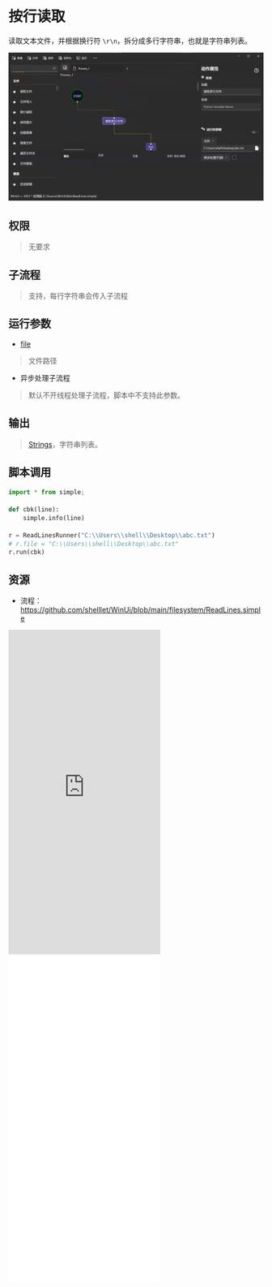# 按行读取 
读取文本文件，并根据换行符 `\r\n`，拆分成多行字符串，也就是字符串列表。

![ReadLines](./images/03.png ':size=90%')

## 权限
> 无要求

## 子流程
> 支持，每行字符串会传入子流程


## 运行参数

* [file](./types/Path.md)
>  文件路径
* 异步处理子流程
>   默认不开线程处理子流程，脚本中不支持此参数。

## 输出

> [Strings](./types/String.md)，字符串列表。   


## 脚本调用

```python
import * from simple;

def cbk(line):
    simple.info(line)

r = ReadLinesRunner("C:\\Users\\shell\\Desktop\\abc.txt")
# r.file = "C:\\Users\\shell\\Desktop\\abc.txt"
r.run(cbk)


```

## 资源

* 流程：https://github.com/shelllet/WinUi/blob/main/filesystem/ReadLines.simple

<iframe type="text/html" height="640px" src="https://www.youtube.com/embed/W7ylKB7mqNI" frameborder="0"></iframe>

<iframe src="//player.bilibili.com/player.html?bvid=BV1np4y1g72j&page=1&autoplay=0" height='640px' scrolling="no" frameborder="no" framespacing="0" allowfullscreen="true"></iframe>